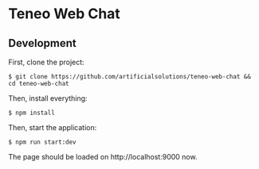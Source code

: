 # Teneo Web Chat

## Development

First, clone the project:

``` shell
$ git clone https://github.com/artificialsolutions/teneo-web-chat && cd teneo-web-chat
```

Then, install everything:

``` shell
$ npm install
```

Then, start the application:

``` shell
$ npm run start:dev
```

The page should be loaded on http://localhost:9000 now.
